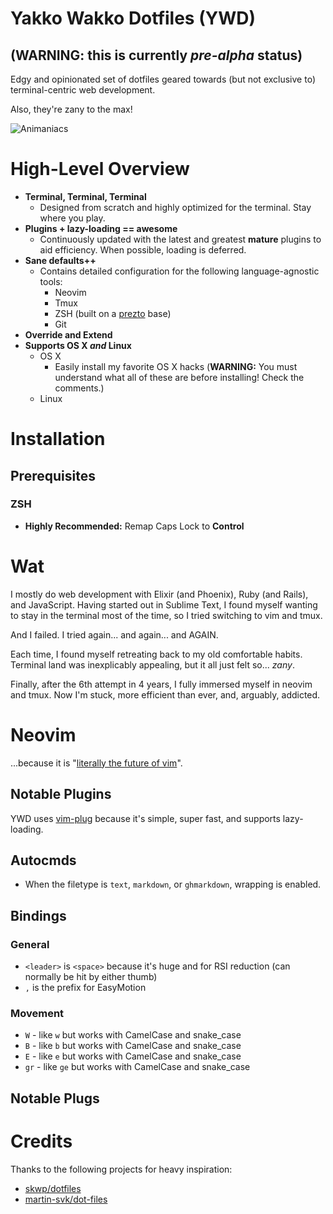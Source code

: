 # Yakko Wakko Dotfiles (YWD)

## **(WARNING: this is currently *pre-alpha* status)**

Edgy and opinionated set of dotfiles geared towards (but not exclusive to) terminal-centric web development.

Also, they're zany to the max!

  ![Animaniacs](http://facto-personal.s3.amazonaws.com/github/animaniacs.gif)

# High-Level Overview

* **Terminal, Terminal, Terminal**
    * Designed from scratch and highly optimized for the terminal. Stay where you play.
* **Plugins + lazy-loading == awesome**
    * Continuously updated with the latest and greatest **mature** plugins to aid efficiency. When possible, loading is deferred.
* **Sane defaults++**
    * Contains detailed configuration for the following language-agnostic tools:
        * Neovim
        * Tmux
        * ZSH (built on a [prezto](http://github.com/sorin-ionescu/prezto) base)
        * Git
* **Override and Extend**
* **Supports OS X *and* Linux**
    * OS X
        * Easily install my favorite OS X hacks (**WARNING:** You must understand what all of these are before installing! Check the comments.)
    * Linux

# Installation

## Prerequisites

### ZSH

* **Highly Recommended:** Remap Caps Lock to **Control**

# Wat

I mostly do web development with Elixir (and Phoenix), Ruby (and Rails), and JavaScript. Having started out in Sublime Text, I found myself wanting to stay in the terminal most of the time, so I tried switching to vim and tmux.

And I failed. I tried again... and again... and AGAIN.

Each time, I found myself retreating back to my old comfortable habits. Terminal land was inexplicably appealing, but it all just felt so... *zany*.

Finally, after the 6th attempt in 4 years, I fully immersed myself in neovim and tmux. Now I'm stuck, more efficient than ever, and, arguably, addicted.

# Neovim

...because it is "[literally the future of vim](https://neovim.io/)".

## Notable Plugins

YWD uses [vim-plug](https://github.com/junegunn/vim-plug) because it's simple, super fast, and supports lazy-loading.

## Autocmds

* When the filetype is `text`, `markdown`, or `ghmarkdown`, wrapping is enabled.

## Bindings

### General

* `<leader>` is `<space>` because it's huge and for RSI reduction (can normally be hit by either thumb)
* `,` is the prefix for EasyMotion

### Movement

* `W` - like `w` but works with CamelCase and snake_case
* `B` - like `b` but works with CamelCase and snake_case
* `E` - like `e` but works with CamelCase and snake_case
* `gr` - like `ge` but works with CamelCase and snake_case

## Notable Plugs

# Credits

Thanks to the following projects for heavy inspiration:

* [skwp/dotfiles](https://github.com/skwp/dotfiles)
* [martin-svk/dot-files](http://github.com/martin-svk/dot-files)
